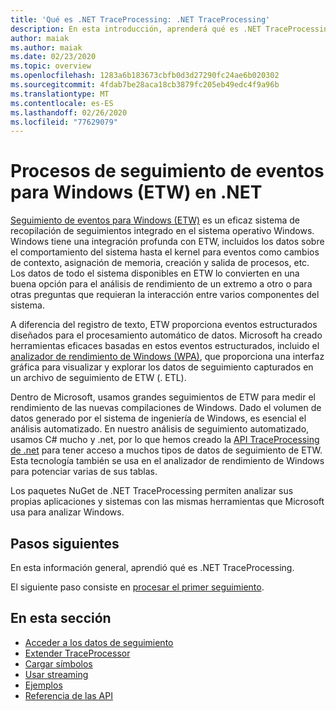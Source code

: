 ```yaml
---
title: 'Qué es .NET TraceProcessing: .NET TraceProcessing'
description: En esta introducción, aprenderá qué es .NET TraceProcessing.
author: maiak
ms.author: maiak
ms.date: 02/23/2020
ms.topic: overview
ms.openlocfilehash: 1283a6b183673cbfb0d3d27290fc24ae6b020302
ms.sourcegitcommit: 4fdab7be28aca18cb3879fc205eb49edc4f9a96b
ms.translationtype: MT
ms.contentlocale: es-ES
ms.lasthandoff: 02/26/2020
ms.locfileid: "77629079"
---
```

# <a name="process-event-tracing-for-windows-etw-traces-in-net"></a>Procesos de seguimiento de eventos para Windows (ETW) en .NET

[Seguimiento de eventos para Windows (ETW)](https://docs.microsoft.com/windows/win32/etw/event-tracing-portal) es un eficaz sistema de recopilación de seguimientos integrado en el sistema operativo Windows. Windows tiene una integración profunda con ETW, incluidos los datos sobre el comportamiento del sistema hasta el kernel para eventos como cambios de contexto, asignación de memoria, creación y salida de procesos, etc. Los datos de todo el sistema disponibles en ETW lo convierten en una buena opción para el análisis de rendimiento de un extremo a otro o para otras preguntas que requieran la interacción entre varios componentes del sistema.

A diferencia del registro de texto, ETW proporciona eventos estructurados diseñados para el procesamiento automático de datos. Microsoft ha creado herramientas eficaces basadas en estos eventos estructurados, incluido el [analizador de rendimiento de Windows (WPA)](https://docs.microsoft.com/windows-hardware/test/wpt/windows-performance-analyzer), que proporciona una interfaz gráfica para visualizar y explorar los datos de seguimiento capturados en un archivo de seguimiento de ETW (. ETL).

Dentro de Microsoft, usamos grandes seguimientos de ETW para medir el rendimiento de las nuevas compilaciones de Windows. Dado el volumen de datos generado por el sistema de ingeniería de Windows, es esencial el análisis automatizado. En nuestro análisis de seguimiento automatizado, usamos C# mucho y .net, por lo que hemos creado la [API TraceProcessing de .net](https://www.nuget.org/packages/Microsoft.Windows.EventTracing.Processing.All) para tener acceso a muchos tipos de datos de seguimiento de ETW. Esta tecnología también se usa en el analizador de rendimiento de Windows para potenciar varias de sus tablas.

Los paquetes NuGet de .NET TraceProcessing permiten analizar sus propias aplicaciones y sistemas con las mismas herramientas que Microsoft usa para analizar Windows.

## <a name="next-steps"></a>Pasos siguientes

En esta información general, aprendió qué es .NET TraceProcessing.

El siguiente paso consiste en [procesar el primer seguimiento](quickstart.md).

## <a name="in-this-section"></a>En esta sección

* [Acceder a los datos de seguimiento](tutorial.md)
* [Extender TraceProcessor](extensibility.md)
* [Cargar símbolos](symbols.md)
* [Usar streaming](streaming.md)
* [Ejemplos](https://github.com/microsoft/eventtracing-processing-samples)
* [Referencia de las API](reference.md)
